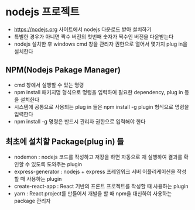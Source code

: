 # nodejs 프로젝트

- https://nodejs.org 사이트에서 nodejs 다운로드 받아 설치하기
- 특별한 경우가 아니면 짝수 버전의 첫번째 숫자가 짝수인 버전을 다운받는다
- nodejs 설치한 후 windows cmd 창을 관리자 권한으로 열어서 몇가지 plug in을 설치한다

## NPM(Nodejs Pakage Manager)

- cmd 창에서 실행할 수 있는 명령
- npm install 패키지명 형식으로 명령을 입력하여 필요한 dependency, plug in 등을 설치한다
- 시스템에 공통으로 사용되는 plug in 들은 npm install -g plugin 형식으로 명령을 입력한다
- npm install -g 명령은 반드시 관리자 권한으로 입력해야 한다

## 최초에 설치할 Package(plug in) 들

- nodemon : nodejs 코드를 작성하고 저장을 하면 자동으로 재 실행하여 결과를 확인할 수 있도록 도와주는 plugin
- express-generator : nodejs + express 프레임워크 서버 어플리케이션을 작성할 때 사용하는 plugin
- create-react-app : React 기반의 프론트 프로젝트를 작성할 때 사용하는 plugin
- yarn : React project를 만들어서 개발을 할 때 npm을 대신하여 사용하는 package 관리자
